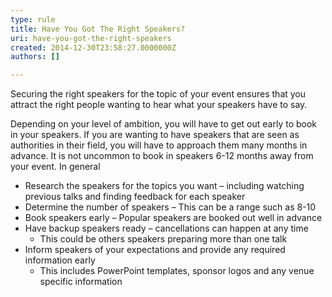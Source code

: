 ```yaml
---
type: rule
title: Have You Got The Right Speakers?
uri: have-you-got-the-right-speakers
created: 2014-12-30T23:58:27.0000000Z
authors: []

---
```


Securing the right speakers for the topic of your event ensures that you attract the right people wanting to hear what your speakers have to say.
 
Depending on your level of ambition, you will have to get out early to book in your speakers. If you are wanting to have speakers that are seen as authorities in their field, you will have to approach them many months in advance. It is not uncommon to book in speakers 6-12 months away from your event. In general

- Research the speakers for the topics you want – including watching previous talks and finding feedback for each speaker
- Determine the number of speakers – This can be a range such as 8-10
- Book speakers early – Popular speakers are booked out well in advance
- Have backup speakers ready – cancellations can happen at any time
    - This could be others speakers preparing more than one talk
- Inform speakers of your expectations and provide any required information early
    - This includes PowerPoint templates, sponsor logos and any venue specific information
